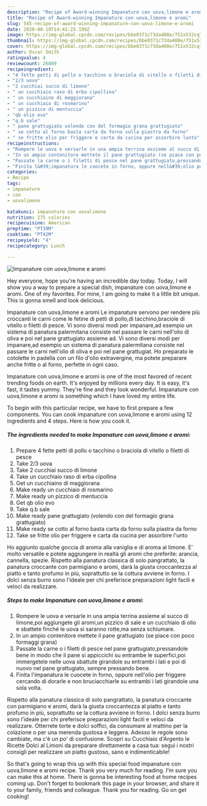 ```yaml
---
description: "Recipe of Award-winning Impanature con uova,limone e aromi"
title: "Recipe of Award-winning Impanature con uova,limone e aromi"
slug: 545-recipe-of-award-winning-impanature-con-uova-limone-e-aromi
date: 2020-08-10T14:41:23.199Z
image: https://img-global.cpcdn.com/recipes/bbe0371c73da408e/751x532cq70/impanature-con-uovalimone-e-aromi-recipe-main-photo.jpg
thumbnail: https://img-global.cpcdn.com/recipes/bbe0371c73da408e/751x532cq70/impanature-con-uovalimone-e-aromi-recipe-main-photo.jpg
cover: https://img-global.cpcdn.com/recipes/bbe0371c73da408e/751x532cq70/impanature-con-uovalimone-e-aromi-recipe-main-photo.jpg
author: Oscar Smith
ratingvalue: 4
reviewcount: 26889
recipeingredient:
- "4 fette petti di pollo o tacchino o braciola di vitello o filetti di pesce"
- "2/3 uova"
- "2 cucchiai succo di limone"
- " un cucchiaio raso di erba cipollina"
- " un cucchiaino di maggiorana"
- " un cucchiaio di rosmarino"
- " un pizzico di mentuccia"
- "qb olio evo"
- "q.b sale"
- " pane grattugiato volendo con del formagio grana grattugiato"
- " se cotto al forno basta carta da forno sulla piastra da forno"
- " se fritte olio per friggere e carta da cucina per assorbire lunto"
recipeinstructions:
- "Rompere le uova e versarle in una ampia terrina assieme al succo di limone,poi aggiungete gli aromi,un pizzico di sale e un cucchiaio di olio e sbattete finché le uova si saranno rotte,ma senza schiumare."
- "In un ampio contenitore mettete il pane grattugiato (se piace con poco formaggi grana)"
- "Passate la carne o i filetti di pesce nel pane grattugiato,pressandole bene in modo che il pane si appiccichi su entrambe le superfici,poi immergetele nelle uova sbattute girandole su entrambi i lati e poi di nuovo nel pane grattugiato, sempre pressando bene."
- "Finita l&#39;impanatura le cuocete in forno, oppure nell&#39;olio per friggere cercando di dorarle e non bruciacchiarle su entrambi i lati girandole una sola volta."
categories:
- Recipe
tags:
- impanature
- con
- uovalimone

katakunci: impanature con uovalimone 
nutrition: 275 calories
recipecuisine: American
preptime: "PT39M"
cooktime: "PT42M"
recipeyield: "4"
recipecategory: Lunch

---
```



![Impanature con uova,limone e aromi](https://img-global.cpcdn.com/recipes/bbe0371c73da408e/751x532cq70/impanature-con-uovalimone-e-aromi-recipe-main-photo.jpg)

Hey everyone, hope you're having an incredible day today. Today, I will show you a way to prepare a special dish, impanature con uova,limone e aromi. One of my favorites. For mine, I am going to make it a little bit unique. This is gonna smell and look delicious.

Impanature con uova,limone e aromi Le impanature servono per rendere più croccanti le carni come le fetine di petti di pollo,di tacchino,braciole di vitello o filetti di pesce. Vi sono diversi modi per impanare,ad esempio un sistema di panatura palermitana consiste nel passare le carni nell&#39;olio di oliva e poi nel pane grattugiato assieme ad. Vi sono diversi modi per impanare,ad esempio un sistema di panatura palermitana consiste nel passare le carni nell&#39;olio di oliva e poi nel pane grattugiat. Ho preparato le cotolette in padella con un filo d&#39;olio extravergine, ma potete preparare anche fritte o al forno, perfette in ogni caso.

Impanature con uova,limone e aromi is one of the most favored of recent trending foods on earth. It's enjoyed by millions every day. It is easy, it's fast, it tastes yummy. They're fine and they look wonderful. Impanature con uova,limone e aromi is something which I have loved my entire life.


To begin with this particular recipe, we have to first prepare a few components. You can cook impanature con uova,limone e aromi using 12 ingredients and 4 steps. Here is how you cook it.

<!--inarticleads1-->

##### The ingredients needed to make Impanature con uova,limone e aromi:

1. Prepare 4 fette petti di pollo o tacchino o braciola di vitello o filetti di pesce
1. Take 2/3 uova
1. Take 2 cucchiai succo di limone
1. Take  un cucchiaio raso di erba cipollina
1. Get  un cucchiaino di maggiorana
1. Make ready  un cucchiaio di rosmarino
1. Make ready  un pizzico di mentuccia
1. Get qb olio evo
1. Take q.b sale
1. Make ready  pane grattugiato (volendo con del formagio grana grattugiato)
1. Make ready  se cotto al forno basta carta da forno sulla piastra da forno
1. Take  se fritte olio per friggere e carta da cucina per assorbire l&#39;unto


Ho aggiunto qualche goccia di aroma alla vaniglia e di aroma al limone. E&#39; molto versatile e potete aggiungere in realtà gli aromi che preferite: arancia, cannella, spezie. Rispetto alla panatura classica di solo pangrattato, la panatura croccante con parmigiano e aromi, darà la giusta croccantezza al piatto e tanto profumo in più, soprattutto se la cottura avviene in forno. I dolci senza burro sono l&#39;ideale per chi preferisce preparazioni light facili e veloci da realizzare. 

<!--inarticleads2-->

##### Steps to make Impanature con uova,limone e aromi:

1. Rompere le uova e versarle in una ampia terrina assieme al succo di limone,poi aggiungete gli aromi,un pizzico di sale e un cucchiaio di olio e sbattete finché le uova si saranno rotte,ma senza schiumare.
1. In un ampio contenitore mettete il pane grattugiato (se piace con poco formaggi grana)
1. Passate la carne o i filetti di pesce nel pane grattugiato,pressandole bene in modo che il pane si appiccichi su entrambe le superfici,poi immergetele nelle uova sbattute girandole su entrambi i lati e poi di nuovo nel pane grattugiato, sempre pressando bene.
1. Finita l&#39;impanatura le cuocete in forno, oppure nell&#39;olio per friggere cercando di dorarle e non bruciacchiarle su entrambi i lati girandole una sola volta.


Rispetto alla panatura classica di solo pangrattato, la panatura croccante con parmigiano e aromi, darà la giusta croccantezza al piatto e tanto profumo in più, soprattutto se la cottura avviene in forno. I dolci senza burro sono l&#39;ideale per chi preferisce preparazioni light facili e veloci da realizzare. Otterrete torte e dolci soffici, da consumare al mattino per la colazione o per una merenda gustosa e leggera. Adesso le regole sono cambiate, ma c&#39;è un po&#39; di confusione. Scopri su Cucchiaio d&#39;Argento le Ricette Dolci al Limoni da preparare direttamente a casa tua: segui i nostri consigli per realizzare un piatto gustoso, sano e indimenticabile! 

So that's going to wrap this up with this special food impanature con uova,limone e aromi recipe. Thank you very much for reading. I'm sure you can make this at home. There is gonna be interesting food at home recipes coming up. Don't forget to bookmark this page in your browser, and share it to your family, friends and colleague. Thank you for reading. Go on get cooking!
